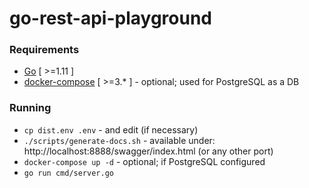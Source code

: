 # go-rest-api-playground

### Requirements

- [Go](https://golang.org/doc/install) [ >=1.11 ]
- [docker-compose](https://docs.docker.com/compose/install/) [ >=3.* ] - optional; used for PostgreSQL as a DB 

### Running

- `cp dist.env .env` - and edit (if necessary)
- `./scripts/generate-docs.sh` - available under: http://localhost:8888/swagger/index.html (or any other port)
- `docker-compose up -d` - optional; if PostgreSQL configured
- `go run cmd/server.go`
